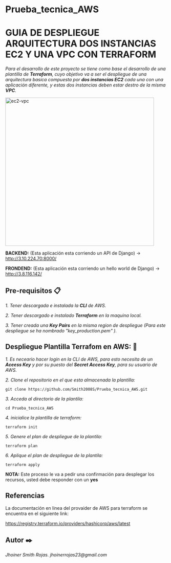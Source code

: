 # Prueba_tecnica_AWS


# GUIA DE DESPLIEGUE ARQUITECTURA DOS INSTANCIAS EC2 Y UNA VPC CON TERRAFORM

_Para el desarrollo de este proyecto se tiene como base el desarrollo de una plantilla de **Terraform**, cuyo objetivo va a ser el despliegue de una arquitectura basica compuesta por **dos instancias EC2** cada una con una aplicación diferente, y estas dos instancias deben estar destro de la misma **VPC**._

<img width="464" alt="ec2-vpc" src="https://user-images.githubusercontent.com/60987042/100619221-d871ba00-32ea-11eb-8f3f-c27228a2091f.PNG">

**BACKEND:** (Esta aplicación esta corriendo un API de Django)   ->   http://3.10.224.70:8000/

**FRONDEND:** (Esta aplicación esta corriendo un hello world de Django)   ->  http://3.8.116.142/

## Pre-requisitos 📋

_1. Tener descargada e instalada la **CLI** de AWS._

_2. Tener descargado e instalado **Terraform** en la maquina local._

_3. Tener creada una **Key Pairs** en la misma region de despliegue (Para este despliegue se ha nombrado "key_production.pem" )._


## Despliegue Plantilla Terrafom en AWS: 🚀

_1. Es neceario hacer login en la CLI de AWS, para esto necesita de un **Aceess Key** y por su puesto del **Secret Access Key**, para su usuario de AWS._

_2. Clone el repositorio en el que esta almacenada la plantilla:_

```
git clone https://github.com/Smith2008S/Prueba_tecnica_AWS.git
```

_3. Acceda al directorio de la plantila:_
```
cd Prueba_tecnica_AWS
```
_4. inicialice la plantilla de terraform:_
```
terraform init
```

_5. Genere el plan de despliegue de la plantila:_
```
terraform plan
```

_6. Aplique el plan de despliegue de la plantila:_
```
terraform apply
```

**NOTA:** Este proceso le va a pedir una confirmación para desplegar los recursos, usted debe responder con un **yes**

## Referencias

La documentación en linea del provaider de AWS para terraform se encuentra en el siguiente link:

https://registry.terraform.io/providers/hashicorp/aws/latest


## Autor ✒️

_Jhoiner Smith Rojas._
_jhoinerrojas23@gmail.com_
